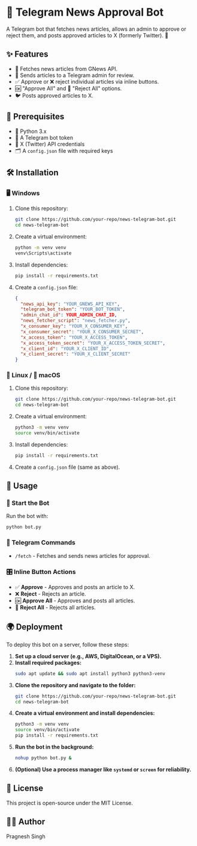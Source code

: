# 🚀 Telegram News Approval Bot

A Telegram bot that fetches news articles, allows an admin to approve or reject them, and posts approved articles to X (formerly Twitter). 📰

## ✨ Features
- 📡 Fetches news articles from GNews API.
- 🤖 Sends articles to a Telegram admin for review.
- ✅ Approve or ❌ reject individual articles via inline buttons.
- 🆗 "Approve All" and 🚫 "Reject All" options.
- 🐦 Posts approved articles to X.

## 📌 Prerequisites
- 🐍 Python 3.x
- 🤖 A Telegram bot token
- 🔑 X (Twitter) API credentials
- 🗂️ A `config.json` file with required keys

## 🛠️ Installation

### 🖥️ Windows
1. Clone this repository:
    ```sh
    git clone https://github.com/your-repo/news-telegram-bot.git
    cd news-telegram-bot
    ```
2. Create a virtual environment:
    ```sh
    python -m venv venv
    venv\Scripts\activate
    ```
3. Install dependencies:
    ```sh
    pip install -r requirements.txt
    ```
4. Create a `config.json` file:
    ```json
    {
      "news_api_key": "YOUR_GNEWS_API_KEY",
      "telegram_bot_token": "YOUR_BOT_TOKEN",
      "admin_chat_id": YOUR_ADMIN_CHAT_ID,
      "news_fetcher_script": "news_fetcher.py",
      "x_consumer_key": "YOUR_X_CONSUMER_KEY",
      "x_consumer_secret": "YOUR_X_CONSUMER_SECRET",
      "x_access_token": "YOUR_X_ACCESS_TOKEN",
      "x_access_token_secret": "YOUR_X_ACCESS_TOKEN_SECRET",
      "x_client_id": "YOUR_X_CLIENT_ID",
      "x_client_secret": "YOUR_X_CLIENT_SECRET"
    }
    ```

### 🐧 Linux / 🍏 macOS
1. Clone this repository:
    ```sh
    git clone https://github.com/your-repo/news-telegram-bot.git
    cd news-telegram-bot
    ```
2. Create a virtual environment:
    ```sh
    python3 -m venv venv
    source venv/bin/activate
    ```
3. Install dependencies:
    ```sh
    pip install -r requirements.txt
    ```
4. Create a `config.json` file (same as above).

## 🚀 Usage

### 🔧 Start the Bot
Run the bot with:
```sh
python bot.py
```

### 📝 Telegram Commands
- `/fetch` - Fetches and sends news articles for approval.

### 🎛️ Inline Button Actions
- ✅ **Approve** - Approves and posts an article to X.
- ❌ **Reject** - Rejects an article.
- 🆗 **Approve All** - Approves and posts all articles.
- 🚫 **Reject All** - Rejects all articles.

## 🌍 Deployment

To deploy this bot on a server, follow these steps:

1. **Set up a cloud server (e.g., AWS, DigitalOcean, or a VPS).**
2. **Install required packages:**
    ```sh
    sudo apt update && sudo apt install python3 python3-venv
    ```
3. **Clone the repository and navigate to the folder:**
    ```sh
    git clone https://github.com/your-repo/news-telegram-bot.git
    cd news-telegram-bot
    ```
4. **Create a virtual environment and install dependencies:**
    ```sh
    python3 -m venv venv
    source venv/bin/activate
    pip install -r requirements.txt
    ```
5. **Run the bot in the background:**
    ```sh
    nohup python bot.py &
    ```
6. **(Optional) Use a process manager like `systemd` or `screen` for reliability.**

## 📜 License
This project is open-source under the MIT License.

## 👨‍💻 Author
Pragnesh Singh

